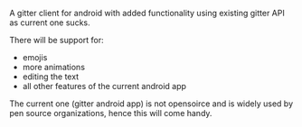 A gitter client for android with added functionality using existing gitter API
as current one sucks.

There will be support for:
- emojis
- more animations
- editing the text
- all other features of the current android app

The current one (gitter android app) is not opensoirce and is widely used by
pen source organizations, hence this will come handy.
